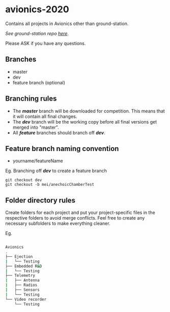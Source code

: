# avionics-2020
Contains all projects in Avionics other than ground-station. 

_See ground-station repo [here](https://github.com/McGillRocketTeam/ground-station-2020)._

Please ASK if you have any questions.

## Branches
* master
* dev
* feature branch (optional)

## Branching rules

* The ___master___ branch will be downloaded for competition. This means that it will contain all final changes.
* The ___dev___ branch will be the working copy before all final versions get merged into "master". 
* All ___feature___ branches should branch off ___dev___. 

## Feature branch naming convention

* yourname/featureName

Eg. Branching off ___dev___ to create a feature branch
```
git checkout dev
git checkout -b mei/anechoicChamberTest
```

## Folder directory rules

Create folders for each project and put your project-specific files in the respective folders to avoid merge conflicts. Feel free to create any necessary subfolders to make everything cleaner.

Eg. 

```bash

Avionics
.
├── Ejection
|   └── Testing
├── Embedded R&D
|   └── Testing
├── Telemetry
|   ├── Antenna
|   ├── Radios
|   ├── Sensors
|   └── Testing
└── Video recorder
    └── Testing
            
```